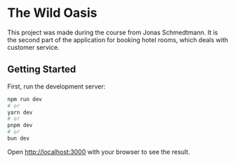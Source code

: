 # The Wild Oasis

This project was made during the course from Jonas Schmedtmann. It is the second part of the application for booking hotel rooms, which deals with customer service.

## Getting Started

First, run the development server:

```bash
npm run dev
# or
yarn dev
# or
pnpm dev
# or
bun dev
```

Open [http://localhost:3000](http://localhost:3000) with your browser to see the result.

